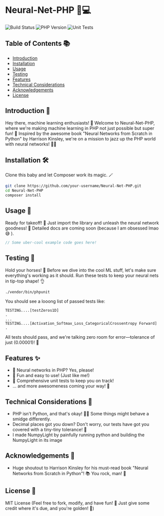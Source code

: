 # Neural-Net-PHP 🧠💻

![Build Status](https://img.shields.io/badge/build-passing-brightgreen) ![PHP Version](https://img.shields.io/badge/php-^7.4-blue) ![Unit Tests](https://img.shields.io/badge/tests-100%25-green)

## Table of Contents 📚
- [Introduction](#introduction-🎉)
- [Installation](#installation-🛠)
- [Usage](#usage-🚀)
- [Testing](#testing-🔬)
- [Features](#features-✨)
- [Technical Considerations](#technical-considerations-🤔)
- [Acknowledgements](#acknowledgements-🙏)
- [License](#license-📝)

## Introduction 🎉
Hey there, machine learning enthusiasts! 🌟 Welcome to Neural-Net-PHP, where we're making machine learning in PHP not just possible but super fun! 🎉 Inspired by the awesome book "Neural Networks from Scratch in Python" by Harrison Kinsley, we're on a mission to jazz up the PHP world with neural networks! 🧠🔥

## Installation 🛠

Clone this baby and let Composer work its magic. 🪄

```bash
git clone https://github.com/your-username/Neural-Net-PHP.git
cd Neural-Net-PHP
composer install
```

## Usage 🚀
Ready for takeoff! 🚀 Just import the library and unleash the neural network goodness! 🌈 Detailed docs are coming soon (because I am obsessed lmao 😅 ).

```php
// Some uber-cool example code goes here!
```

## Testing 🔬

Hold your horses! 🐴 Before we dive into the cool ML stuff, let's make sure everything's working as it should. Run these tests to keep your neural nets in tip-top shape! 👌

```bash
./vendor/bin/phpunit
```

You should see a looong list of passed tests like:

```
TESTING....[testZeros1D]
.
...
TESTING....[Activation_Softmax_Loss_CategoricalCrossentropy Forward]
.
```

All tests should pass, and we're talking zero room for error—tolerance of just \(0.00001\)! 🎯

## Features ✨

- 🧠 Neural networks in PHP? Yes, please!
- 🎉 Fun and easy to use! (Just like me!)
- 🔬 Comprehensive unit tests to keep you on track!
- ... and more awesomeness coming your way! 🌈

## Technical Considerations 🤔

- PHP isn't Python, and that's okay! 🤷‍♂️ Some things might behave a smidge differently.
- Decimal places got you down? Don't worry, our tests have got you covered with a tiny-tiny tolerance! 🎯
- I made NumpyLight by painfully running python and building the NumpyLight in its image

## Acknowledgements 🙏

- Huge shoutout to Harrison Kinsley for his must-read book "Neural Networks from Scratch in Python"! 📚 You rock, man! 🤘

## License 📝

MIT License (Feel free to fork, modify, and have fun! 🎉 Just give some credit where it's due, and you're golden! 🌟)
